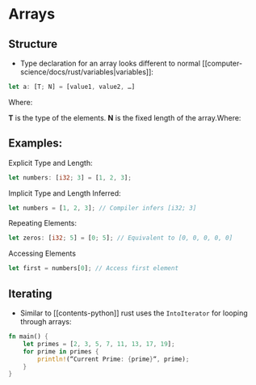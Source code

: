 # Arrays

## Structure

- Type declaration for an array looks different to normal [[computer-science/docs/rust/variables|variables]]:

```rust
let a: [T; N] = [value1, value2, …]
```

Where:

**T** is the type of the elements.
**N** is the fixed length of the array.Where:

## Examples:

Explicit Type and Length:

```rust
let numbers: [i32; 3] = [1, 2, 3];
```

Implicit Type and Length Inferred:

```rust
let numbers = [1, 2, 3]; // Compiler infers [i32; 3]
```

Repeating Elements:

```rust
let zeros: [i32; 5] = [0; 5]; // Equivalent to [0, 0, 0, 0, 0]
```

Accessing Elements

```rust
let first = numbers[0]; // Access first element
```

## Iterating

- Similar to [[contents-python]] rust uses the `IntoIterator` for looping through arrays:

```rust
fn main() {
    let primes = [2, 3, 5, 7, 11, 13, 17, 19];
    for prime in primes {
        println!(“Current Prime: {prime}“, prime);
    }
}
```
